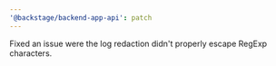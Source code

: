 ```yaml
---
'@backstage/backend-app-api': patch
---
```


Fixed an issue were the log redaction didn't properly escape RegExp characters.
